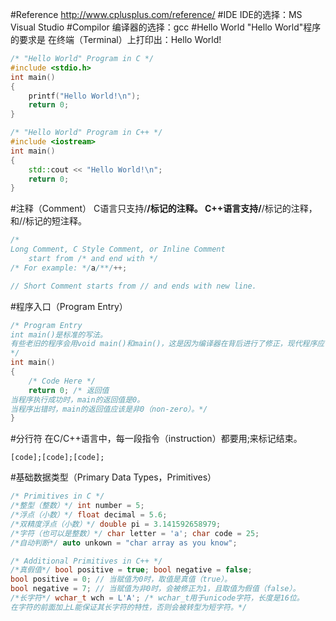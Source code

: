 #Reference
http://www.cplusplus.com/reference/
#IDE
IDE的选择：MS Visual Studio
#Compilor
编译器的选择：gcc
#Hello World
"Hello World"程序的要求是
	在终端（Terminal）上打印出：Hello World!
```cpp
/* "Hello World" Program in C */
#include <stdio.h>
int main()
{
    printf("Hello World!\n");
    return 0;
}
```
```cpp
/* "Hello World" Program in C++ */
#include <iostream>
int main()
{
    std::cout << "Hello World!\n";
    return 0;
}
```
#注释（Comment）
C语言只支持/**/标记的注释。
C++语言支持/**/标记的注释，和//标记的短注释。
```cpp
/* 
Long Comment, C Style Comment, or Inline Comment
    start from /* and end with */
/* For example: */a/**/++;
```
```cpp
// Short Comment starts from // and ends with new line.
```
#程序入口（Program Entry）
```cpp
/* Program Entry
int main()是标准的写法。
有些老旧的程序会用void main()和main()，这是因为编译器在背后进行了修正，现代程序应该尽量使用标准的写法：int main()。
*/
int main()
{
    /* Code Here */
    return 0; /* 返回值
当程序执行成功时，main的返回值是0。
当程序出错时，main的返回值应该是非0（non-zero）。*/
}
```
#分行符
在C/C++语言中，每一段指令（instruction）都要用;来标记结束。
```
[code];[code];[code];
```
#基础数据类型（Primary Data Types，Primitives）
```cpp
/* Primitives in C */
/*整型（整数）*/ int number = 5;
/*浮点（小数）*/ float decimal = 5.6;
/*双精度浮点（小数）*/ double pi = 3.141592658979;
/*字符（也可以是整数）*/ char letter = 'a'; char code = 25;
/*自动判断*/ auto unkown = "char array as you know";
```
```cpp
/* Additional Primitives in C++ */
/*真假值*/ bool positive = true; bool negative = false;
bool positive = 0; // 当赋值为0时，取值是真值（true）。
bool negative = 7; // 当赋值为非0时，会被修正为1，且取值为假值（false）。
/*长字符*/ wchar_t wch = L'A'; /* wchar_t用于unicode字符，长度是16位。
在字符的前面加上L能保证其长字符的特性，否则会被转型为短字符。*/
```